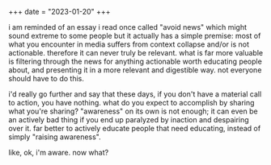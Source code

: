 +++
date = "2023-01-20"
+++

i am reminded of an essay i read once called "avoid news" which might sound extreme to some people but it actually has a simple premise: most of what you encounter in media suffers from context collapse and/or is not actionable. therefore it can never truly be relevant. what is far more valuable is filtering through the news for anything actionable worth educating people about, and presenting it in a more relevant and digestible way. not everyone should have to do this.

i'd really go further and say that these days, if you don't have a material call to action, you have nothing. what do you expect to accomplish by sharing what you're sharing? "awareness" on its own is not enough; it can even be an actively bad thing if you end up paralyzed by inaction and despairing over it. far better to actively educate people that need educating, instead of simply "raising awareness".

like, ok, i'm aware. now what?
